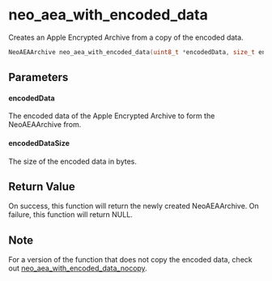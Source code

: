 # neo_aea_with_encoded_data
Creates an Apple Encrypted Archive from a copy of the encoded data.

```c
NeoAEAArchive neo_aea_with_encoded_data(uint8_t *encodedData, size_t encodedDataSize);
```

## Parameters

#### encodedData

The encoded data of the Apple Encrypted Archive to form the NeoAEAArchive from.

#### encodedDataSize

The size of the encoded data in bytes.

## Return Value

On success, this function will return the newly created NeoAEAArchive. On failure, this function will return NULL.

## Note

For a version of the function that does not copy the encoded data, check out [neo_aea_with_encoded_data_nocopy](neo_aea_with_encoded_data_nocopy.md).